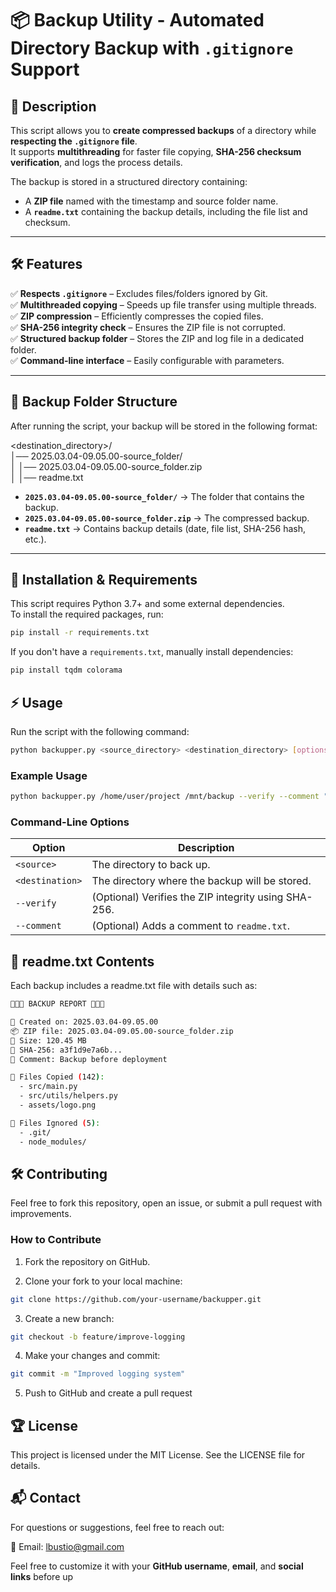 # 📦 Backup Utility - Automated Directory Backup with `.gitignore` Support

## 📖 Description
This script allows you to **create compressed backups** of a directory while **respecting the `.gitignore` file**.  
It supports **multithreading** for faster file copying, **SHA-256 checksum verification**, and logs the process details.

The backup is stored in a structured directory containing:
- A **ZIP file** named with the timestamp and source folder name.
- A **`readme.txt`** containing the backup details, including the file list and checksum.

---

## 🛠 Features
✅ **Respects `.gitignore`** – Excludes files/folders ignored by Git.  
✅ **Multithreaded copying** – Speeds up file transfer using multiple threads.  
✅ **ZIP compression** – Efficiently compresses the copied files.  
✅ **SHA-256 integrity check** – Ensures the ZIP file is not corrupted.  
✅ **Structured backup folder** – Stores the ZIP and log file in a dedicated folder.  
✅ **Command-line interface** – Easily configurable with parameters.  

---

## 📂 Backup Folder Structure
After running the script, your backup will be stored in the following format:

<destination_directory>/
\
│── 2025.03.04-09.05.00-source_folder/
\
│ │── 2025.03.04-09.05.00-source_folder.zip
\
│ │── readme.txt


- **`2025.03.04-09.05.00-source_folder/`** → The folder that contains the backup.
- **`2025.03.04-09.05.00-source_folder.zip`** → The compressed backup.
- **`readme.txt`** → Contains backup details (date, file list, SHA-256 hash, etc.).

---

## 🚀 Installation & Requirements
This script requires Python 3.7+ and some external dependencies.  
To install the required packages, run:

```bash
pip install -r requirements.txt
```

If you don't have a ``requirements.txt``, manually install dependencies:

```bash
pip install tqdm colorama
```

## ⚡ Usage

Run the script with the following command:

```bash
python backupper.py <source_directory> <destination_directory> [options]
```

### Example Usage

```bash
python backupper.py /home/user/project /mnt/backup --verify --comment "Backup before deployment"
```

### **Command-Line Options**
| Option           | Description |
|-----------------|-------------|
| `<source>`      | The directory to back up. |
| `<destination>` | The directory where the backup will be stored. |
| `--verify`      | (Optional) Verifies the ZIP integrity using SHA-256. |
| `--comment`     | (Optional) Adds a comment to `readme.txt`. |

## 📝 readme.txt Contents

Each backup includes a readme.txt file with details such as:

```bash
🔹🔹🔹 BACKUP REPORT 🔹🔹🔹

📅 Created on: 2025.03.04-09.05.00
📦 ZIP file: 2025.03.04-09.05.00-source_folder.zip
📏 Size: 120.45 MB
🔑 SHA-256: a3f1d9e7a6b...
📝 Comment: Backup before deployment

📂 Files Copied (142):
  - src/main.py
  - src/utils/helpers.py
  - assets/logo.png

🚫 Files Ignored (5):
  - .git/
  - node_modules/
```

## 🛠 Contributing

Feel free to fork this repository, open an issue, or submit a pull request with improvements.

### How to Contribute

1. Fork the repository on GitHub.

2. Clone your fork to your local machine:

```bash
git clone https://github.com/your-username/backupper.git
```

3. Create a new branch:

```bash
git checkout -b feature/improve-logging
```

4. Make your changes and commit:

```bash
git commit -m "Improved logging system"
```

5. Push to GitHub and create a pull request

## 🏆 License

This project is licensed under the MIT License. See the LICENSE file for details.

## 📬 Contact

For questions or suggestions, feel free to reach out:

📧 Email: lbustio@gmail.com

Feel free to customize it with your **GitHub username**, **email**, and **social links** before up
